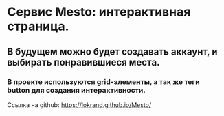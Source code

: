 # Cервис Mesto: интерактивная страница.
## В будущем можно будет создавать аккаунт, и выбирать понравившиеся места.
### В проекте используются grid-элементы, а так же теги button для создания интерактивности.
Ссылка на github: https://lokrand.github.io/Mesto/

